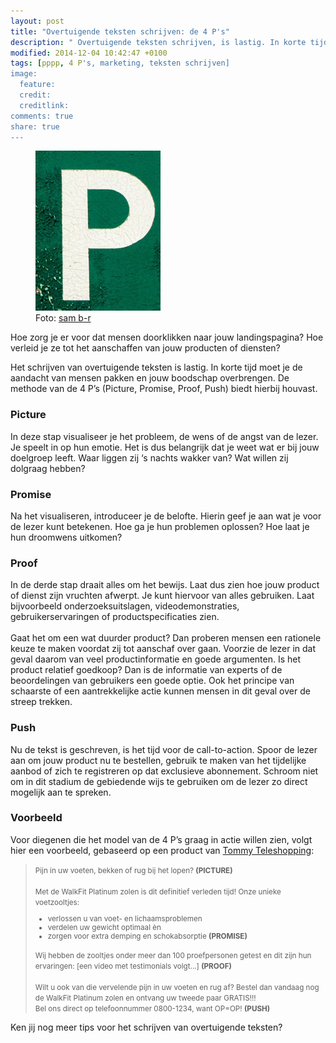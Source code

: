 ```yaml
---
layout: post
title: "Overtuigende teksten schrijven: de 4 P's"
description: " Overtuigende teksten schrijven, is lastig. In korte tijd moet je de aandacht van mensen pakken en jouw boodschap overbrengen. De methode van de 4 P’s (Picture, Promise, Proof, Push) biedt hierbij houvast."
modified: 2014-12-04 10:42:47 +0100
tags: [pppp, 4 P's, marketing, teksten schrijven]
image:
  feature: 
  credit: 
  creditlink: 
comments: true
share: true
---
```

<figure class="floatright">
<img src="/images/p.jpg" alt="De letter p">
<figcaption>Foto: <a href="http://bit.ly/11YkAG4">sam b-r</a>
</figcaption>
</figure>

Hoe zorg je er voor dat mensen doorklikken naar jouw landingspagina? Hoe verleid je ze tot het aanschaffen van jouw producten of diensten?

Het schrijven van overtuigende teksten is lastig. In korte tijd moet je de aandacht van mensen pakken en jouw boodschap overbrengen. De methode van de 4 P’s (Picture, Promise, Proof, Push) biedt hierbij houvast.

<h3>Picture</h3>
In deze stap visualiseer je het probleem, de wens of de angst van de lezer. Je speelt in op hun emotie. Het is dus belangrijk dat je weet wat er bij jouw doelgroep leeft. Waar liggen zij ‘s nachts wakker van? Wat willen zij dolgraag hebben?

<h3>Promise</h3>
Na het visualiseren, introduceer je de belofte. Hierin geef je aan wat je voor de lezer kunt betekenen. Hoe ga je hun problemen oplossen? Hoe laat je hun droomwens uitkomen? 

<h3>Proof</h3>
In de derde stap draait alles om het bewijs. Laat dus zien hoe jouw product of dienst zijn vruchten afwerpt. Je kunt hiervoor van alles gebruiken. Laat bijvoorbeeld onderzoeksuitslagen, videodemonstraties, gebruikerservaringen of productspecificaties zien.<br>
<br>
Gaat het om een wat duurder product? Dan proberen mensen een rationele keuze te maken voordat zij tot aanschaf over gaan. Voorzie de lezer in dat geval daarom van veel productinformatie en goede argumenten. Is het product relatief goedkoop? Dan is de informatie van experts of de beoordelingen van gebruikers een goede optie. Ook het principe van schaarste of een aantrekkelijke actie kunnen mensen in dit geval over de streep trekken. 


<h3>Push</h3>
Nu de tekst is geschreven, is het tijd voor de call-to-action. Spoor
de lezer aan om jouw product nu te bestellen, gebruik te maken van het
tijdelijke aanbod of zich te registreren op dat exclusieve
abonnement. Schroom niet om in dit stadium de gebiedende wijs te
gebruiken om de lezer zo direct mogelijk aan te spreken.

<h3>Voorbeeld</h3>
Voor diegenen die het model van de 4 P’s graag in actie willen zien,
volgt hier een voorbeeld, gebaseerd op een product van <a href="http://www.tommyteleshopping.com/walkfit-platinum-twee-voor-een.html">Tommy Teleshopping</a>:<br>

<blockquote><small>Pijn in uw voeten, bekken of rug bij het lopen? <strong>(PICTURE)</strong> 
<br><br>
Met de WalkFit Platinum zolen is dit definitief verleden tijd!
Onze unieke voetzooltjes:<br>
<ul>
<li>verlossen u van voet- en lichaamsproblemen</li>
<li>verdelen uw gewicht optimaal èn</li>
<li>zorgen voor extra demping en schokabsorptie <strong>(PROMISE)</strong></li>
</ul>

Wij hebben de zooltjes onder meer dan 100 proefpersonen getest en dit
zijn hun ervaringen: [een video met testimonials volgt...] <strong>(PROOF)</strong>
<br><br>
Wilt u ook van die vervelende pijn in uw voeten en rug af?
Bestel dan vandaag nog de WalkFit Platinum zolen en ontvang uw tweede paar GRATIS!!!<br>
Bel ons direct op telefoonnummer 0800-1234, want OP=OP!
<strong>(PUSH)</strong></small>
</blockquote>

Ken jij nog meer tips voor het schrijven van overtuigende teksten?
